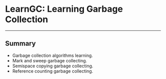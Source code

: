 # **LearnGC: Learning Garbage Collection**
***

## **Summary**
  * Garbage collection algorithms learning.
  * Mark and sweep garbage collecting.
  * Semispace copying garbage collecting.
  * Reference counting garbage collecting.
